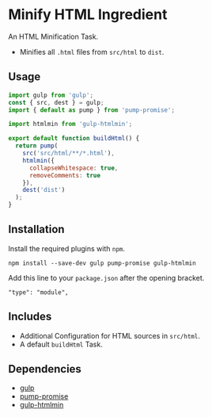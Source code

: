 Minify HTML Ingredient
================================================================================

An HTML Minification Task.

- Minifies all `.html` files from `src/html` to `dist`.

Usage
--------------------------------------------------------------------------------

```javascript
import gulp from 'gulp';
const { src, dest } = gulp;
import { default as pump } from 'pump-promise';

import htmlmin from 'gulp-htmlmin';

export default function buildHtml() {
  return pump(
    src('src/html/**/*.html'),
    htmlmin({
      collapseWhitespace: true,
      removeComments: true
    }),
    dest('dist')
  );
}

```

Installation
--------------------------------------------------------------------------------

Install the required plugins with `npm`.

`npm install --save-dev gulp pump-promise gulp-htmlmin`

Add this line to your `package.json` after the opening bracket.

`"type": "module",`

Includes
--------------------------------------------------------------------------------

- Additional Configuration for HTML sources in `src/html`.
- A default `buildHtml` Task.

Dependencies
--------------------------------------------------------------------------------

- [gulp](https://www.npmjs.com/package/gulp/)
- [pump-promise](https://www.npmjs.com/package/pump-promise)
- [gulp-htmlmin](https://www.npmjs.com/package/gulp-htmlmin)
